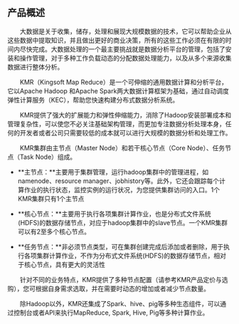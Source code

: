 ## 产品概述

　　大数据是关于收集，储存，处理和展现大规模数据的技术，它可以帮助企业从这些数据中提取知识，并且做出更好的商业决策，所有的这些工作必须在有限的时间内尽快完成。大数据处理的一个最主要挑战就是数据分析平台的管理，包括了安装和操作管理，对于多种工作负载动态的分配数据处理能力，以及从多个来源收集数据进行整体分析。
  
　　KMR（Kingsoft Map Reduce）是一个可伸缩的通用数据计算和分析平台，它以Apache Hadoop 和Apache Spark两大数据计算框架为基础，通过自动调度弹性计算服务（KEC），帮助您快速构建分布式数据分析系统。
  
　　KMR提供了强大的扩展能力和弹性伸缩能力，消除了Hadoop安装部署成本和管理复杂性，可以使您不必关注基础架构管理，而更加专注数据分析处理本身，任何的开发者或者公司只需要较低的成本就可以进行大规模的数据分析和处理工作。
  
　　KMR集群由主节点（Master Node）和若干核心节点（Core Node）、任务节点（Task Node）组成。
    
  * **主节点：**主要用于集群管理，运行hadoop集群中的管理进程，如namenode、resource manager、jobhistory等。此外，它还会跟踪每个计算作业的执行状态，监控实例的运行状况，为您提供集群访问的入口。1个KMR集群只有1个主节点
  
  * **核心节点：**主要用于执行各项集群计算作业，也是分布式文件系统(HDFS)的数据存储节点，对应于hadoop集群中的slave节点。一个KMR集群可以有2至多个核心节点。

* **任务节点：**非必须节点类型，可在集群创建完成后添加或者删除，用于执行各项集群计算作业，不作为分布式文件系统(HDFS)的数据存储节点，相对于核心节点，具有更大的灵活性

　　针对不同的业务特点，KMR提供了多种节点配置（请参考KMR产品定价与选购），您可根据自身需求选取，并在需要时动态的增加或者减少节点数量。
  
　　除Hadoop以外，KMR还集成了Spark、hive、pig等多种生态组件，可以通过控制台或者API来执行MapReduce, Spark, Hive, Pig等多种计算作业。
